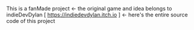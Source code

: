 This is a fanMade project
<- the original game and idea belongs to indieDevDylan [ https://indiedevdylan.itch.io ]
<- here's the entire source code of this project
